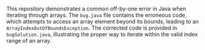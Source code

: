 This repository demonstrates a common off-by-one error in Java when iterating through arrays. The `bug.java` file contains the erroneous code, which attempts to access an array element beyond its bounds, leading to an `ArrayIndexOutOfBoundsException`. The corrected code is provided in `bugSolution.java`, illustrating the proper way to iterate within the valid index range of an array.